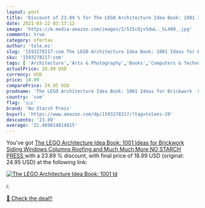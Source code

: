 ```yaml
---
layout: post
title: 'Discount of 23.89 % for The LEGO Architecture Idea Book: 1001 Id'
date: 2021-03-22 03:17:12
image: 'https://m.media-amazon.com/images/I/515cQjv5dwL._SL400_.jpg'
comments: true
category: ofertas
author: 'tole.es'
slug: '1593278217-com The LEGO Architecture Idea Book: 1001 Ideas for Brickwork...'
sku: '1593278217-com'
tags: [ 'Architecture','Arts & Photography','Books','Computers & Technology','Crafts & Hobbies','Crafts, Hobbies & Home','Engineering','Engineering & Transportation','Model Building','Toy & Model Crafts','lego','no starch press', ]
actualPrice: 18.99 USD
currency: USD
price: 18.99
comparePrice: 24.95 USD
prodname: 'The LEGO Architecture Idea Book: 1001 Ideas for Brickwork  Siding  Windows  Columns  Roofing  and Much  Much More  NO STARCH PRESS '
country: 'com'
flag: '🇺🇸'
brand: 'No Starch Press'
buyurl: 'https://www.amazon.com/dp/1593278217/?tag=tolees-20'
descuento: '23.89'
average: '21.469814814815'
---
```


You've got [The LEGO Architecture Idea Book: 1001 Ideas for Brickwork  Siding  Windows  Columns  Roofing  and Much  Much More  NO STARCH PRESS ](https://www.amazon.com/dp/1593278217/?tag=tolees-20) with a  23.89 % discount, with final price of 18.99 USD (original: 24.95 USD) at the following link:

[![The LEGO Architecture Idea Book: 1001 Id](https://m.media-amazon.com/images/I/515cQjv5dwL._SL400_.jpg)](https://www.amazon.com/dp/1593278217/?tag=tolees-20)

ℹ️:


[🛒 Check the deal!!](https://www.amazon.com/dp/1593278217/?tag=tolees-20)
